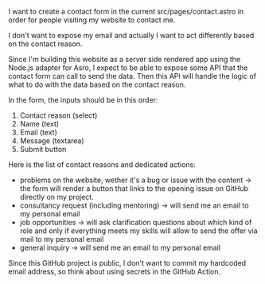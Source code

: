 I want to create a contact form in the current src/pages/contact.astro in order for people visiting my website to contact me.

I don't want to expose my email and actually I want to act differently based on the contact reason.

Since I'm building this website as a server side rendered app using the Node.js adapter for Asro, I expect to be able to expose some API that the contact form can call to send the data. Then this API will handle the logic of what to do with the data based on the contact reason.

In the form, the inputs should be in this order:
1. Contact reason (select)
2. Name (text)
3. Email (text)
4. Message (textarea)
5. Submit button

Here is the list of contact reasons and dedicated actions:

- problems on the website, wether it's a bug or issue with the content -> the form will render a button that links to the opening issue on GitHub directly on my project.
- consultancy request (including mentoring) -> will send me an email to my personal email 
- job opportunities -> will ask clarification questions about which kind of role and only if everything meets my skills will allow to send the offer via mail to my personal email
- general inquiry -> will send me an email to my personal email

Since this GitHub project is public, I don't want to commit my hardcoded email address, so think about using secrets in the GitHub Action.
